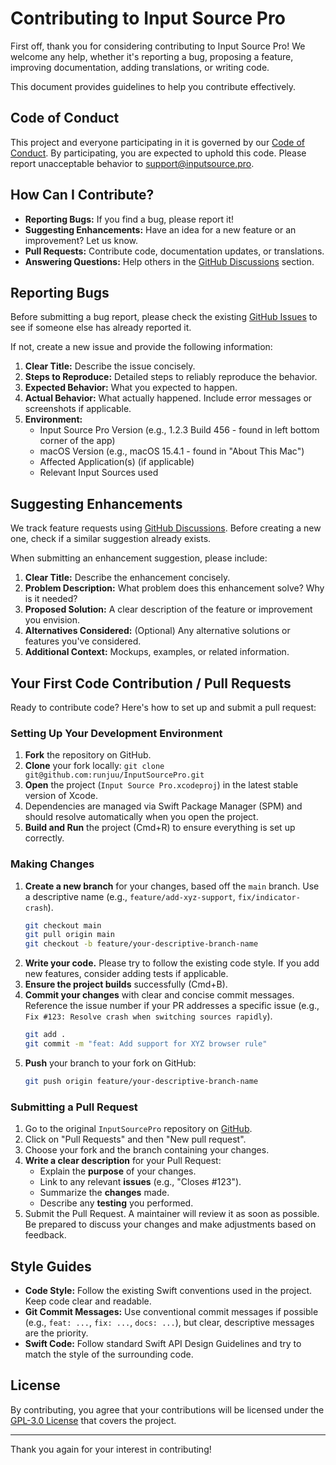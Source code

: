 # Contributing to Input Source Pro

First off, thank you for considering contributing to Input Source Pro! We welcome any help, whether it's reporting a bug, proposing a feature, improving documentation, adding translations, or writing code.

This document provides guidelines to help you contribute effectively.

## Code of Conduct

This project and everyone participating in it is governed by our [Code of Conduct](CODE_OF_CONDUCT.md). By participating, you are expected to uphold this code. Please report unacceptable behavior to [support@inputsource.pro](mailto:support@inputsource.pro).

## How Can I Contribute?

* **Reporting Bugs:** If you find a bug, please report it!
* **Suggesting Enhancements:** Have an idea for a new feature or an improvement? Let us know.
* **Pull Requests:** Contribute code, documentation updates, or translations.
* **Answering Questions:** Help others in the [GitHub Discussions](https://github.com/runjuu/InputSourcePro/discussions) section.

## Reporting Bugs

Before submitting a bug report, please check the existing [GitHub Issues](https://github.com/runjuu/InputSourcePro/issues) to see if someone else has already reported it.

If not, create a new issue and provide the following information:

1.  **Clear Title:** Describe the issue concisely.
2.  **Steps to Reproduce:** Detailed steps to reliably reproduce the behavior.
3.  **Expected Behavior:** What you expected to happen.
4.  **Actual Behavior:** What actually happened. Include error messages or screenshots if applicable.
5.  **Environment:**
    * Input Source Pro Version (e.g., 1.2.3 Build 456 - found in left bottom corner of the app)
    * macOS Version (e.g., macOS 15.4.1 - found in "About This Mac")
    * Affected Application(s) (if applicable)
    * Relevant Input Sources used

## Suggesting Enhancements

We track feature requests using [GitHub Discussions](https://github.com/runjuu/InputSourcePro/discussions). Before creating a new one, check if a similar suggestion already exists.

When submitting an enhancement suggestion, please include:

1.  **Clear Title:** Describe the enhancement concisely.
2.  **Problem Description:** What problem does this enhancement solve? Why is it needed?
3.  **Proposed Solution:** A clear description of the feature or improvement you envision.
4.  **Alternatives Considered:** (Optional) Any alternative solutions or features you've considered.
5.  **Additional Context:** Mockups, examples, or related information.

## Your First Code Contribution / Pull Requests

Ready to contribute code? Here's how to set up and submit a pull request:

### Setting Up Your Development Environment

1.  **Fork** the repository on GitHub.
2.  **Clone** your fork locally: `git clone git@github.com:runjuu/InputSourcePro.git`
3.  **Open** the project (`Input Source Pro.xcodeproj`) in the latest stable version of Xcode.
4.  Dependencies are managed via Swift Package Manager (SPM) and should resolve automatically when you open the project.
5.  **Build and Run** the project (Cmd+R) to ensure everything is set up correctly.

### Making Changes

1.  **Create a new branch** for your changes, based off the `main` branch. Use a descriptive name (e.g., `feature/add-xyz-support`, `fix/indicator-crash`).
    ```bash
    git checkout main
    git pull origin main
    git checkout -b feature/your-descriptive-branch-name
    ```
2.  **Write your code.** Please try to follow the existing code style. If you add new features, consider adding tests if applicable.
3.  **Ensure the project builds** successfully (Cmd+B).
4.  **Commit your changes** with clear and concise commit messages. Reference the issue number if your PR addresses a specific issue (e.g., `Fix #123: Resolve crash when switching sources rapidly`).
    ```bash
    git add .
    git commit -m "feat: Add support for XYZ browser rule"
    ```
5.  **Push** your branch to your fork on GitHub:
    ```bash
    git push origin feature/your-descriptive-branch-name
    ```

### Submitting a Pull Request

1.  Go to the original `InputSourcePro` repository on [GitHub](https://github.com/runjuu/InputSourcePro).
2.  Click on "Pull Requests" and then "New pull request".
3.  Choose your fork and the branch containing your changes.
4.  **Write a clear description** for your Pull Request:
    * Explain the **purpose** of your changes.
    * Link to any relevant **issues** (e.g., "Closes #123").
    * Summarize the **changes** made.
    * Describe any **testing** you performed.
5.  Submit the Pull Request. A maintainer will review it as soon as possible. Be prepared to discuss your changes and make adjustments based on feedback.

## Style Guides

* **Code Style:** Follow the existing Swift conventions used in the project. Keep code clear and readable.
* **Git Commit Messages:** Use conventional commit messages if possible (e.g., `feat: ...`, `fix: ...`, `docs: ...`), but clear, descriptive messages are the priority.
* **Swift Code:** Follow standard Swift API Design Guidelines and try to match the style of the surrounding code.

## License

By contributing, you agree that your contributions will be licensed under the [GPL-3.0 License](LICENSE) that covers the project.

---

Thank you again for your interest in contributing!